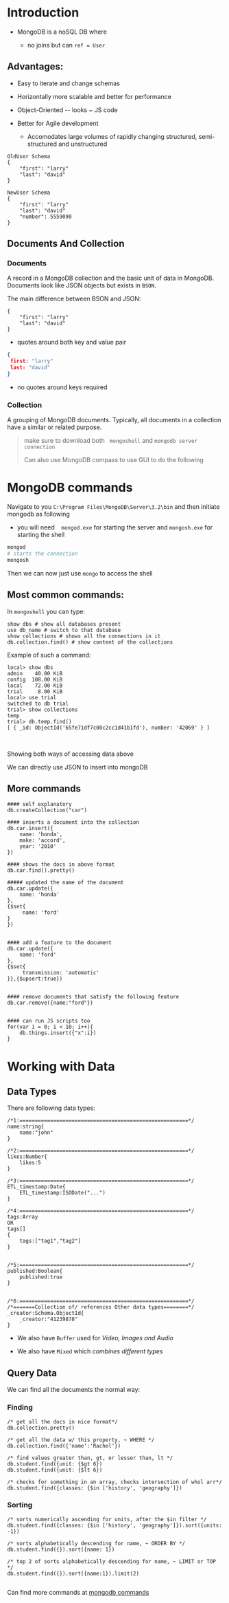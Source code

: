 # **Introduction**

- MongoDB is a noSQL DB where
  
  - no joins but can `ref = User`

## Advantages:

- Easy to iterate and change schemas

- Horizontally more scalable and better for performance

- Object-Oriented -- looks ~ JS code

- Better for Agile development
  
  - Accomodates large volumes of rapidly changing structured, semi-structured and unstructured

```mongodb
OldUser Schema
{
    "first": "larry"
    "last": "david"
}

NewUser Schema
{
    "first": "larry"
    "last": "david"
    "number": 5559090
}
```

## Documents And Collection

### Documents

A record in a MongoDB collection and the basic unit of data in MongoDB. Documents look like JSON objects but exists in `BSON`.

The main difference between BSON and JSON:

```mongodb
{
    "first": "larry"
    "last": "david"
}
```

- quotes around both key and value pair

```json
{
 first: "larry"
 last: "david"
}
```

- no quotes around keys required

### Collection

A grouping of MongoDB documents. Typically, all documents in a collection have a similar or related purpose.

> make sure to download both   `mongoshell` and `mongodb server connection` 
> 
> Can also use MongoDB compass to use GUI to do the following

# **MongoDB commands**

Navigate to you `C:\Program Files\MongoDB\Server\3.2\bin` and then initiate mongodb as following

- you will need    `mongod.exe` for starting the server and `mongosh.exe` for starting the shell

```powershell
mongod
# starts the connection 
mongosh
```

Then we can now just use `mongo` to access the shell

## Most common commands:

In `mongoshell` you can type:

```mongodb
show dbs # show all databases present
use db_name # switch to that database
show collections # shows all the connections in it 
db.collection.find() # show content of the collections
```

Example of such a command:

```mongodb
local> show dbs
admin    40.00 KiB
config  108.00 KiB
local    72.00 KiB
trial     8.00 KiB
local> use trial
switched to db trial
trial> show collections
temp
trial> db.temp.find()
[ { _id: ObjectId('65fe71df7c00c2cc1d41b1fd'), number: '42069' } ]
```

<img title="" src="file:///C:/MINE/NERD STUFF/new skills/Fullstack ML-AI/LEARNING_practical_dsci/MongoDB/MongoDB compass.png" alt="">

<img title="" src="file:///C:/MINE/NERD STUFF/new skills/Fullstack ML-AI/LEARNING_practical_dsci/MongoDB/mongoshell.png" alt="">

Showing both ways of accessing data above

We can directly use JSON to insert into mongoDB

## More commands

```mongodb
#### self explanatory
db.createCollection("car")

#### inserts a document into the collection
db.car.insert({
    name: 'honda',
    make: 'accord',
    year: '2010'
}) 

#### shows the docs in above format
db.car.find().pretty() 

##### updated the name of the document
db.car.update({
    name: 'honda'
},
{$set{
     name: 'ford'   
}
}) 


#### add a feature to the document
db.car.update({
    name: 'ford'
},
{$set{
     transmission: 'automatic'   
}},{$upsert:true}) 


#### remove documents that satisfy the following feature
db.car.remove({name:"ford"})


#### can run JS scripts too
for(var i = 0; i < 10; i++){
    db.things.insert({"x":i})
}
```



# **Working with Data**



## Data Types



There are following data types:

```mongodb
/*1:=======================================================*/
name:string{
    name:"john"
}

/*2:=======================================================*/
likes:Number{
    likes:5
}

/*3:=======================================================*/
ETL_timestamp:Date{
    ETL_timestamp:ISODate("...")
}

/*4:=======================================================*/
tags:Array
OR
tags[]
{
    tags:["tag1","tag2"]
}


/*5:=======================================================*/
published:Boolean{
    published:true
}


/*6:=======================================================*/
/*=======Collection of/ references Other data types========*/
_creator:Schema.ObjectId{
    _creator:"41239878"
}
```

- We also have `Buffer` used for *Video, Images and Audio*

- We also have `Mixed` which *combines different types*



## Query Data

We can find all the documents the normal way:



### Finding

```mongodb
/* get all the docs in nice format*/
db.collection.pretty() 

/* get all the data w/ this property, ~ WHERE */
db.collection.find({'name':'Rachel'}) 

/* find values greater than, gt, or lesser than, lt */
db.student.find({unit: {$gt 6})
db.student.find({unit: {$lt 6})

/* checks for something in an array, checks intersection of whol arr*/
db.student.find({classes: {$in ['history', 'geography']})
```



### Sorting

```mongodb
/* sorts numerically ascending for units, after the $in filter */
db.student.find({classes: {$in ['history', 'geography']}).sort({units: -1})

/* sorts alphabetically descending for name, ~ ORDER BY */
db.student.find({}).sort({name: 1})

/* top 2 of sorts alphabetically descending for name, ~ LIMIT or TOP */
db.student.find({}).sort({name:1}).limit(2)


```



Can find more commands at [mongodb commands](https://www.mongodb.com/docs/mongodb-shell/)


